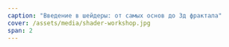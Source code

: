 ```yaml
---
caption: "Введение в шейдеры: от самых основ до 3д фрактала"
cover: /assets/media/shader-workshop.jpg
span: 2
---
```


